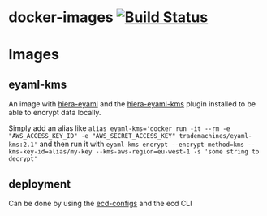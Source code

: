 # docker-images [![Build Status](https://travis-ci.org/trademachines/docker-images.svg?branch=master)](https://travis-ci.org/trademachines/docker-images)

# Images

## eyaml-kms
An image with [hiera-eyaml](https://github.com/TomPoulton/hiera-eyaml/) and the [hiera-eyaml-kms](https://github.com/adenot/hiera-eyaml-kms) plugin installed to be able to encrypt data locally.

Simply add an alias like ``alias eyaml-kms='docker run -it --rm -e "AWS_ACCESS_KEY_ID" -e "AWS_SECRET_ACCESS_KEY" trademachines/eyaml-kms:2.1'`` and then run it with ``eyaml-kms encrypt --encrypt-method=kms --kms-key-id=alias/my-key --kms-aws-region=eu-west-1 -s 'some string to decrypt'``

## deployment

Can be done by using the [ecd-configs](https://github.com/trademachines/ecd-configs) and the ecd CLI

